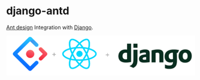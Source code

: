 # django-antd
[Ant design](https://ant.design/docs/react/introduce) Integration with [Django](https://www.djangoproject.com).

![Screenshot](logo.png)
